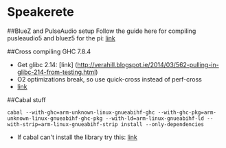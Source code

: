 # Speakerete

##BlueZ and PulseAudio setup
Follow the guide here for compiling pusleaudio5 and bluez5 for the pi: [link](https://www.raspberrypi.org/forums/viewtopic.php?f=29&t=87138)

##Cross compiling GHC 7.8.4
* Get glibc 2.14: [link] (http://verahill.blogspot.ie/2014/03/562-pulling-in-glibc-214-from-testing.html)
* O2 optimizations break, so use quick-cross instead of perf-cross
* [link](https://github.com/ku-fpg/raspberry-pi/wiki/GHC-Cross-Compiler-for-Raspberry-Pi)

##Cabal stuff
```
cabal --with-ghc=arm-unknown-linux-gnueabihf-ghc --with-ghc-pkg=arm-unknown-linux-gnueabihf-ghc-pkg --with-ld=arm-linux-gnueabihf-ld --with-strip=arm-linux-gnueabihf-strip install --only-dependencies
```
* If cabal can't install the library try this: [link](http://stackoverflow.com/questions/25765893/how-do-i-install-dependencies-when-cross-compiling-haskell-code)
